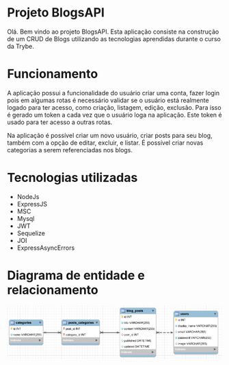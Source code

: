 # Projeto BlogsAPI

Olá. Bem vindo ao projeto BlogsAPI. Esta aplicação consiste na construção de um CRUD de Blogs utilizando as tecnologias aprendidas durante o curso da Trybe.

# Funcionamento
A aplicação possui a funcionalidade do usuário criar uma conta, fazer login pois em algumas rotas é necessário validar se o usuário está realmente logado para ter acesso, como criação, listagem, edição, exclusão. Para isso é gerado um token a cada vez que o usuário loga na aplicação. Este token é usado para ter acesso a outras rotas.

Na aplicação é possível criar um novo usuário, criar posts para seu blog, também com a opção de editar, excluir, e listar. É possível criar novas categorias a serem referenciadas nos blogs.


# Tecnologias utilizadas
- NodeJs
- ExpressJS
- MSC
- Mysql
- JWT
- Sequelize
- JOI
- ExpressAsyncErrors

# Diagrama de entidade e relacionamento
![der](der.png)
